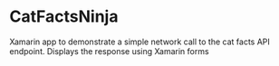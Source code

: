 # CatFactsNinja
Xamarin app to demonstrate a simple network call to the cat facts API endpoint. Displays the response using Xamarin forms
